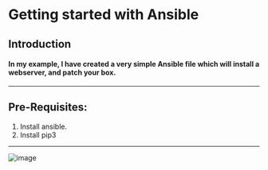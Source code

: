 
# Getting started with Ansible


## Introduction
#### In my example, I have created a very simple Ansible file which will install a webserver, and patch your box. 
---
## Pre-Requisites:

1. Install ansible. 
2. Install pip3
 
---

![image](https://github.com/user-attachments/assets/4abb1ab4-6c78-48cd-aa61-cc9fbf4b2659)
